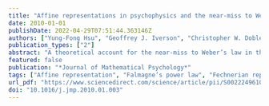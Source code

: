 ```yaml
---
title: "Affine representations in psychophysics and the near-miss to Weber’s law"
date: 2010-01-01
publishDate: 2022-04-29T07:51:44.363146Z
authors: ["Yung-Fong Hsu", "Geoffrey J. Iverson", "Christopher W. Doble"]
publication_types: ["2"]
abstract: "A theoretical account for the near-miss to Weber’s law in the form of a power function, with a special emphasis on the interpretation of the exponent, was proposed by Falmagne [Falmagne, J.-C. (1985). Elements of psychophysical theory. New York: Oxford University Press] within the framework of a subtractive representation, P(x,y)=F(u(x)−g(y)). In this paper, we examine a more general affine representation, P(x,y)=F(u(x)h(y)+g(y)). We first obtain a uniqueness theorem for the affine representation. We then study the conditions that force an affine representation to degenerate to a subtractive one. Part of that study involves the case for which two different affine representations co-exist for the same data. We also show that the balance condition P(x,y)+P(y,x)=1 constrains an affine representation to be a special kind of subtractive representation, a Fechnerian one. We further show that Falmagne’s power law takes on a special form for a so-called weakly balanced system of probabilities, in which case the affine representation is Fechnerian. Finally, following Iverson [Iverson, G.J. (2006a). Analytical methods in the theory of psychophysical discrimination I: Inequalities, convexity and integration of just noticeable differences. Journal of Mathematical Psychology, 50, 271–282], we generalize the Fechner method to construct the sensory scales in a weakly balanced affine representation by integrating (derivatives of) just noticeable differences."
featured: false
publication: "*Journal of Mathematical Psychology*"
tags: ["Affine representation", "Falmagne’s power law", "Fechnerian representation", "Functional equation", "Integration of jnds", "Near-miss to Weber’s law", "Subtractive representation"]
url_pdf: "https://www.sciencedirect.com/science/article/pii/S0022249610000040"
doi: "10.1016/j.jmp.2010.01.003"
---
```


